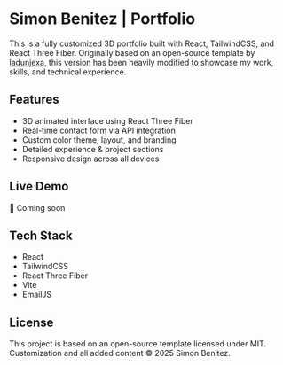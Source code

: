 # Simon Benitez | Portfolio

This is a fully customized 3D portfolio built with React, TailwindCSS, and React Three Fiber. Originally based on an open-source template by [ladunjexa](https://github.com/ladunjexa/reactjs18-3d-portfolio), this version has been heavily modified to showcase my work, skills, and technical experience.

## Features
- 3D animated interface using React Three Fiber
- Real-time contact form via API integration
- Custom color theme, layout, and branding
- Detailed experience & project sections
- Responsive design across all devices

## Live Demo
🚀 Coming soon

## Tech Stack
- React
- TailwindCSS
- React Three Fiber
- Vite
- EmailJS

## License
This project is based on an open-source template licensed under MIT.  
Customization and all added content © 2025 Simon Benitez.
